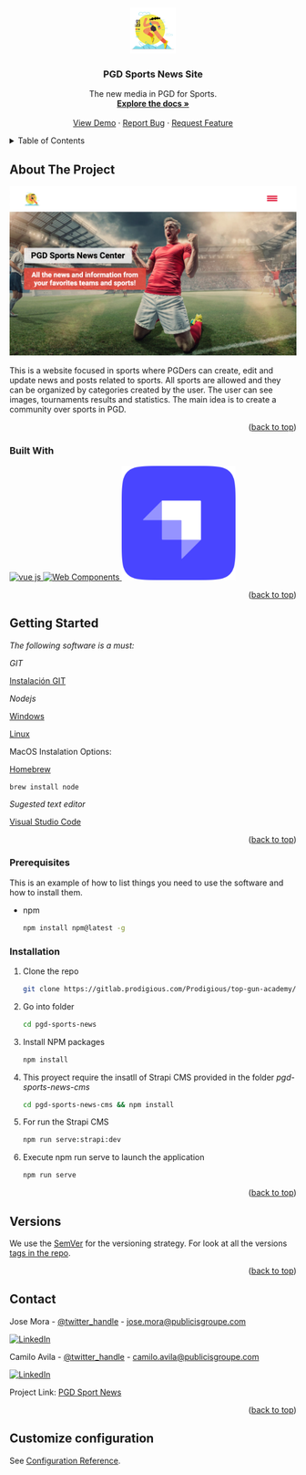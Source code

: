<a name="readme-top"></a>

<!-- PROJECT LOGO -->
<br />
<div align="center">
  <a href="https://gitlab.prodigious.com/Prodigious/top-gun-academy/pgd-sports-news">
    <img src="images/logo.png" alt="Logo" width="80" height="80">
  </a>

<h3 align="center">PGD Sports News Site</h3>

  <p align="center">
    The new media in PGD for Sports.
    <br />
    <a href="https://lion.app.box.com/folder/170911695147"><strong>Explore the docs »</strong></a>
    <br />
    <br />
    <a href="https://gitlab.prodigious.com/Prodigious/top-gun-academy/pgd-sports-news">View Demo</a>
    ·
    <a href="https://gitlab.prodigious.com/Prodigious/top-gun-academy/pgd-sports-news/-/issues">Report Bug</a>
    ·
    <a href="https://gitlab.prodigious.com/Prodigious/top-gun-academy/pgd-sports-news/-/issues">Request Feature</a>
  </p>
</div>

<!-- TABLE OF CONTENTS -->
<details>
  <summary>Table of Contents</summary>
  <ol>
    <li>
      <a href="#about-the-project">About The Project</a>
      <ul>
        <li><a href="#built-with">Built With</a></li>
      </ul>
    </li>
    <li>
      <a href="#getting-started">Getting Started</a>
      <ul>
        <li><a href="#prerequisites">Prerequisites</a></li>
        <li><a href="#installation">Installation</a></li>
      </ul>
    </li>
    <li><a href="#usage">Usage</a></li>
    <li><a href="#Versions">Versions</a></li>
    <li><a href="#contact">Contact</a></li>
  </ol>
</details>

<!-- ABOUT THE PROJECT -->

## About The Project

[![Product Name Screen Shot][product-screenshot]](https://pending)

This is a website focused in sports where PGDers can create, edit and update news and posts related to sports. All sports are allowed and they can be organized by categories created by the user. The user can see images, tournaments results and statistics. The main idea is to create a community over sports in PGD.


<p align="right">(<a href="#readme-top">back to top</a>)</p>

### Built With

<a href="https://vuejs.org" target="_blank">
  <img src="https://masteringjs.io/assets/images/vue/vue.png" alt="vue js" width="200"/>
</a>
<a href="https://www.webcomponents.org" target="_blank">
  <img src="https://web-components-resources.appspot.com/static/logo.svg" alt="Web Components" width="200"/>
</a>
<a href="https://strapi.io/" target="_blank">
  <img src="images/Strapi.monogram.logo.png" alt="Strapi CMS" width="200"/>
</a>

<p align="right">(<a href="#readme-top">back to top</a>)</p>

<!-- GETTING STARTED -->

## Getting Started

_The following software is a must:_

_GIT_

[Instalación GIT](https://git-scm.com/downloads)

_Nodejs_

[Windows](https://nodejs.org/es/download/)

[Linux](https://github.com/nodesource/distributions/blob/master/README.md)

MacOS Instalation Options:

[Homebrew](https://brew.sh/index)

```
brew install node
```

_Sugested text editor_

[Visual Studio Code](https://code.visualstudio.com/)

<p align="right">(<a href="#readme-top">back to top</a>)</p>

### Prerequisites

This is an example of how to list things you need to use the software and how to install them.

- npm
  ```sh
  npm install npm@latest -g
  ```

### Installation

1. Clone the repo

   ```sh
   git clone https://gitlab.prodigious.com/Prodigious/top-gun-academy/pgd-sports-news.git
   ```

2. Go into folder

   ```sh
   cd pgd-sports-news
   ```

3. Install NPM packages

   ```sh
   npm install
   ```

4. This proyect require the insatll of Strapi CMS provided in the folder *pgd-sports-news-cms*

    ```sh
    cd pgd-sports-news-cms && npm install
    ```

5. For run the Strapi CMS

    ```sh
    npm run serve:strapi:dev
    ```

6. Execute npm run serve to launch the application

    ```sh
    npm run serve
    ```

<p align="right">(<a href="#readme-top">back to top</a>)</p>

## Versions

We use the [SemVer](http://semver.org/) for the versioning strategy. For look at all the versions [tags in the repo](https://gitlab.prodigious.com/Prodigious/top-gun-academy/pgd-sports-news/-/tags).

<p align="right">(<a href="#readme-top">back to top</a>)</p>

<!-- CONTACT -->
## Contact

Jose Mora - [@twitter_handle](https://twitter.com/twitter_handle) - jose.mora@publicisgroupe.com

[![LinkedIn][linkedin-shield]][linkedin-url-jose]

Camilo Avila - [@twitter_handle](https://twitter.com/TimeOfLine) -  camilo.avila@publicisgroupe.com

[![LinkedIn][linkedin-shield]][linkedin-url-ccavilac]

Project Link: [PGD Sport News](https://gitlab.prodigious.com/Prodigious/top-gun-academy/pgd-sports-news)

<p align="right">(<a href="#readme-top">back to top</a>)</p>

## Customize configuration
See [Configuration Reference](https://cli.vuejs.org/config/).


[product-screenshot]: images/screenshot.png
[linkedin-shield]: https://img.shields.io/badge/-LinkedIn-black.svg?style=for-the-badge&logo=linkedin&colorB=555
[linkedin-url-ccavilac]: https://linkedin.com/in/ccavilac
[linkedin-url-jose]: https://linkedin.com/in/josemoraa
